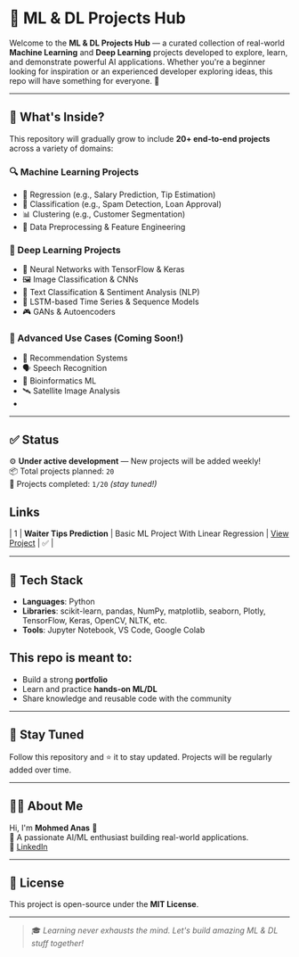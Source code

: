 # 🧠 ML & DL Projects Hub

Welcome to the **ML & DL Projects Hub** — a curated collection of real-world **Machine Learning** and **Deep Learning** projects developed to explore, learn, and demonstrate powerful AI applications. Whether you're a beginner looking for inspiration or an experienced developer exploring ideas, this repo will have something for everyone. 🚀

---

## 📌 What's Inside?

This repository will gradually grow to include **20+ end-to-end projects** across a variety of domains:

### 🔍 Machine Learning Projects
- 🎯 Regression (e.g., Salary Prediction, Tip Estimation)
- 🧩 Classification (e.g., Spam Detection, Loan Approval)
- 📊 Clustering (e.g., Customer Segmentation)
- 🧼 Data Preprocessing & Feature Engineering

### 🤖 Deep Learning Projects
- 🧠 Neural Networks with TensorFlow & Keras
- 🖼️ Image Classification & CNNs
- 📝 Text Classification & Sentiment Analysis (NLP)
- 🎥 LSTM-based Time Series & Sequence Models
- 🎮 GANs & Autoencoders

### 🔬 Advanced Use Cases (Coming Soon!)
- 🔎 Recommendation Systems
- 🗣️ Speech Recognition
- 🧬 Bioinformatics ML
- 🛰️ Satellite Image Analysis
- 

---

## ✅ Status

⚙️ **Under active development** — New projects will be added weekly!  
📦 Total projects planned: `20`  
🚧 Projects completed: `1/20` *(stay tuned!)*

## Links 
| 1 | **Waiter Tips Prediction** | Basic ML Project With Linear Regression | [View Project](https://github.com/MohmedAnas/Ml-DL-Projects/tree/main/Waiter%20Tips%20Prediction%20with%20ML) | ✅ |


---

## 🧰 Tech Stack

- **Languages**: Python
- **Libraries**: scikit-learn, pandas, NumPy, matplotlib, seaborn, Plotly, TensorFlow, Keras, OpenCV, NLTK, etc.
- **Tools**: Jupyter Notebook, VS Code, Google Colab

## This repo is meant to:
- Build a strong **portfolio**
- Learn and practice **hands-on ML/DL**
- Share knowledge and reusable code with the community

---

## 🌟 Stay Tuned

Follow this repository and ⭐ it to stay updated. Projects will be regularly added over time.

---

## 🙋‍♂️ About Me

Hi, I'm **Mohmed Anas** 👋  
📘 A passionate AI/ML enthusiast building real-world applications.  
🔗 [LinkedIn](https://www.linkedin.com/in/mohmed-anas-8a7973243/) 

---

## 📜 License

This project is open-source under the **MIT License**.

---

> 🎓 *Learning never exhausts the mind. Let's build amazing ML & DL stuff together!*



